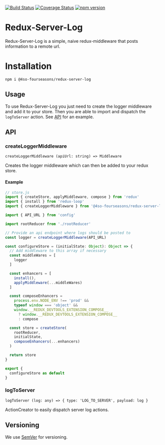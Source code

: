 [![Build Status](https://travis-ci.org/4so-fourseasons/redux-server-log.svg?branch=add-ci)](https://travis-ci.org/4so-fourseasons/redux-server-log)
[![Coverage Status](https://coveralls.io/repos/github/4so-fourseasons/redux-server-log/badge.svg?branch=dev)](https://coveralls.io/github/4so-fourseasons/redux-server-log?branch=dev)
[![npm version](https://badge.fury.io/js/%404so-fourseasons%2Fredux-server-log.svg)](https://badge.fury.io/js/%404so-fourseasons%2Fredux-server-log)


# Redux-Server-Log

Redux-Server-Log is a simple, naive redux-middleware that posts information to a remote url.


# Installation

`npm i @4so-fourseasons/redux-server-log`

## Usage

To use Redux-Server-Log you just need to create the logger middleware and add
it to your store. Then you are able to import and dispatch the `logToServer` action.
See [API](#api) for an example.


## API

### createLoggerMiddleware

`createLoggerMiddleware (apiUrl: string) => Middleware`

Creates the logger middleware which can then be added to your redux store.


#### Example

```js
// store.js
import { createStore, applyMiddleware, compose } from 'redux'
import { install } from 'redux-loop'
import { createLoggerMiddleware } from '@4so-fourseasons/redux-server-log'

import { API_URL } from 'config'

import rootReducer from './rootReducer'

// Provide an api endpoint where logs should be posted to
const logger = createLoggerMiddleware(API_URL)

const configureStore = (initialState: Object): Object => {
  // Add middleware to this array if necessary
  const middleWares = [
    logger
  ]

  const enhancers = [
    install(),
    applyMiddleware(...middleWares)
  ]

  const composeEnhancers =
    process.env.NODE_ENV !== 'prod' &&
    typeof window === 'object' &&
    window.__REDUX_DEVTOOLS_EXTENSION_COMPOSE__
      ? window.__REDUX_DEVTOOLS_EXTENSION_COMPOSE__
      : compose

  const store = createStore(
    rootReducer,
    initialState,
    composeEnhancers(...enhancers)
  )

  return store
}

export {
  configureStore as default
}

```


### logToServer

`logToServer (log: any) => { type: 'LOG_TO_SERVER', payload: log }`

ActionCreator to easily dispatch server log actions.


## Versioning

We use [SemVer](http://semver.org/) for versioning.

